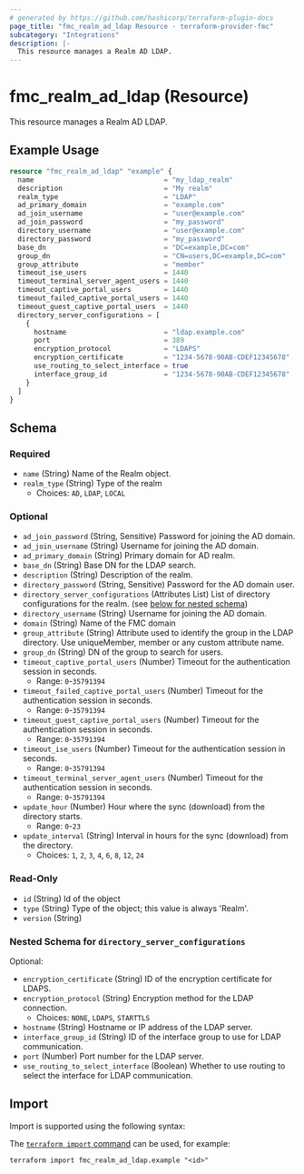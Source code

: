 ```yaml
---
# generated by https://github.com/hashicorp/terraform-plugin-docs
page_title: "fmc_realm_ad_ldap Resource - terraform-provider-fmc"
subcategory: "Integrations"
description: |-
  This resource manages a Realm AD LDAP.
---
```


# fmc_realm_ad_ldap (Resource)

This resource manages a Realm AD LDAP.

## Example Usage

```terraform
resource "fmc_realm_ad_ldap" "example" {
  name                                = "my_ldap_realm"
  description                         = "My realm"
  realm_type                          = "LDAP"
  ad_primary_domain                   = "example.com"
  ad_join_username                    = "user@example.com"
  ad_join_password                    = "my_password"
  directory_username                  = "user@example.com"
  directory_password                  = "my_password"
  base_dn                             = "DC=example,DC=com"
  group_dn                            = "CN=users,DC=example,DC=com"
  group_attribute                     = "member"
  timeout_ise_users                   = 1440
  timeout_terminal_server_agent_users = 1440
  timeout_captive_portal_users        = 1440
  timeout_failed_captive_portal_users = 1440
  timeout_guest_captive_portal_users  = 1440
  directory_server_configurations = [
    {
      hostname                        = "ldap.example.com"
      port                            = 389
      encryption_protocol             = "LDAPS"
      encryption_certificate          = "1234-5678-90AB-CDEF12345678"
      use_routing_to_select_interface = true
      interface_group_id              = "1234-5678-90AB-CDEF12345678"
    }
  ]
}
```

<!-- schema generated by tfplugindocs -->
## Schema

### Required

- `name` (String) Name of the Realm object.
- `realm_type` (String) Type of the realm
  - Choices: `AD`, `LDAP`, `LOCAL`

### Optional

- `ad_join_password` (String, Sensitive) Password for joining the AD domain.
- `ad_join_username` (String) Username for joining the AD domain.
- `ad_primary_domain` (String) Primary domain for AD realm.
- `base_dn` (String) Base DN for the LDAP search.
- `description` (String) Description of the realm.
- `directory_password` (String, Sensitive) Password for the AD domain user.
- `directory_server_configurations` (Attributes List) List of directory configurations for the realm. (see [below for nested schema](#nestedatt--directory_server_configurations))
- `directory_username` (String) Username for joining the AD domain.
- `domain` (String) Name of the FMC domain
- `group_attribute` (String) Attribute used to identify the group in the LDAP directory. Use uniqueMember, member or any custom attribute name.
- `group_dn` (String) DN of the group to search for users.
- `timeout_captive_portal_users` (Number) Timeout for the authentication session in seconds.
  - Range: `0`-`35791394`
- `timeout_failed_captive_portal_users` (Number) Timeout for the authentication session in seconds.
  - Range: `0`-`35791394`
- `timeout_guest_captive_portal_users` (Number) Timeout for the authentication session in seconds.
  - Range: `0`-`35791394`
- `timeout_ise_users` (Number) Timeout for the authentication session in seconds.
  - Range: `0`-`35791394`
- `timeout_terminal_server_agent_users` (Number) Timeout for the authentication session in seconds.
  - Range: `0`-`35791394`
- `update_hour` (Number) Hour where the sync (download) from the directory starts.
  - Range: `0`-`23`
- `update_interval` (String) Interval in hours for the sync (download) from the directory.
  - Choices: `1`, `2`, `3`, `4`, `6`, `8`, `12`, `24`

### Read-Only

- `id` (String) Id of the object
- `type` (String) Type of the object; this value is always 'Realm'.
- `version` (String)

<a id="nestedatt--directory_server_configurations"></a>
### Nested Schema for `directory_server_configurations`

Optional:

- `encryption_certificate` (String) ID of the encryption certificate for LDAPS.
- `encryption_protocol` (String) Encryption method for the LDAP connection.
  - Choices: `NONE`, `LDAPS`, `STARTTLS`
- `hostname` (String) Hostname or IP address of the LDAP server.
- `interface_group_id` (String) ID of the interface group to use for LDAP communication.
- `port` (Number) Port number for the LDAP server.
- `use_routing_to_select_interface` (Boolean) Whether to use routing to select the interface for LDAP communication.

## Import

Import is supported using the following syntax:

The [`terraform import` command](https://developer.hashicorp.com/terraform/cli/commands/import) can be used, for example:

```shell
terraform import fmc_realm_ad_ldap.example "<id>"
```
